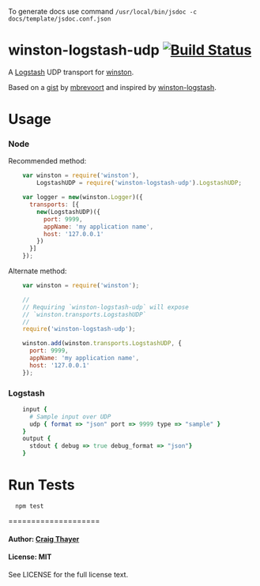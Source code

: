 To generate docs use command `/usr/local/bin/jsdoc -c docs/template/jsdoc.conf.json`

winston-logstash-udp [![Build Status](https://travis-ci.org/sazze/winston-logstash-udp.png?branch=master)](https://travis-ci.org/sazze/winston-logstash-udp)
====================

A [Logstash][0] UDP transport for [winston][1].

Based on a [gist][2] by [mbrevoort][3] and inspired by [winston-logstash][4].

Usage
====================

### Node

Recommended method:
``` js
    var winston = require('winston'),
        LogstashUDP = require('winston-logstash-udp').LogstashUDP;

    var logger = new(winston.Logger)({
      transports: [{
        new(LogstashUDP)({
          port: 9999,
          appName: 'my application name',
          host: '127.0.0.1'
        })
      }]
    });
```

Alternate method:
``` js
    var winston = require('winston');

    //
    // Requiring `winston-logstash-udp` will expose
    // `winston.transports.LogstashUDP`
    //
    require('winston-logstash-udp');

    winston.add(winston.transports.LogstashUDP, {
      port: 9999,
      appName: 'my application name',
      host: '127.0.0.1'
    });
```

### Logstash
``` ruby
    input {
      # Sample input over UDP
      udp { format => "json" port => 9999 type => "sample" }
    }
    output {
      stdout { debug => true debug_format => "json"}
    }
```

Run Tests
====================

```
  npm test
```

====================

#### Author: [Craig Thayer](https://github.com/sazze)

#### License: MIT

See LICENSE for the full license text.

[0]: http://logstash.net/
[1]: https://github.com/flatiron/winston
[2]: https://gist.github.com/mbrevoort/5848179
[3]: https://gist.github.com/mbrevoort
[4]: https://github.com/jaakkos/winston-logstash